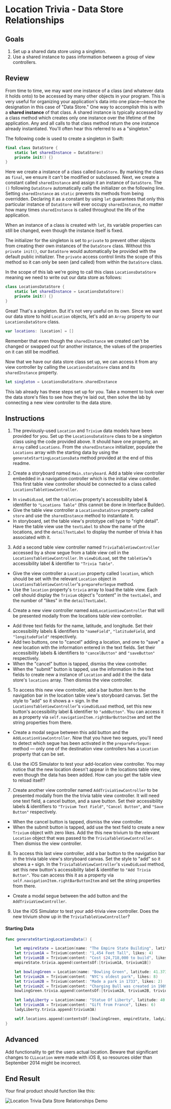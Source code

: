 # Location Trivia - Data Store Relationships

## Goals

1. Set up a shared data store using a singleton.
2. Use a shared instance to pass information between a group of view controllers.

## Review

From time to time, we may want one instance of a class (and whatever data it holds onto) to be accessed by many other objects in your program. This is very useful for organizing your application's data into one place—hence the designation in this case of "Data Store." One way to accomplish this is with a **shared instance** of that class. A shared instance is typically accessed by a class method which creates only one instance over the lifetime of the application. Any and all calls to that class method return the one instance already instantiated. You'll often hear this referred to as a "singleton."

The following code is used to create a singleton in Swift:

```swift
final class DataStore {
    static let sharedInstance = DataStore()
    private init() {}
}
```

Here we create a instance of a class called `DataStore`. By marking the class as `final`, we ensure it can't be modified or subclassed. Next, we create a constant called `sharedInstance` and assign it an instance of `DataStore`. The `()` following `DataStore` automatically calls the initializer on the following line. Setting `sharedInstance` as `static` prevents its methods from being overridden. Declaring it as a constant by using `let` guarantees that only this particular instance of `DataStore` will ever occupy `sharedInstance`, no matter how many times `sharedInstance` is called throughout the life of the application.

When an instance of a class is created with `let`, its variable properties can still be changed, even though the instance itself is fixed.

The initializer for the singleton is set to `private` to prevent other objects from creating their own instances of the `DataStore` class. Without this `private init()`, our `DataStore` would automatically be provided with the default public initializer. The `private` access control limits the scope of this method so it can only be seen (and called) from within the `DataStore` class.

In the scope of this lab we're going to call this class `LocationsDataStore` meaning we need to write out our data store as follows:

```swift
class LocationsDataStore {
    static let sharedInstance = LocationsDataStore()
    private init() {}
}
```

Great! That's a singleton. But it's not very useful on its own. Since we want our data store to hold `Location` objects, let's add an `Array` property to our `LocationsDataStore` class.

```swift
var locations: [Location] = []
```
Remember that even though the `sharedInstance` we created can't be changed or swapped out for another instance, the values of the properties on it can still be modified.

Now that we have our data store class set up, we can access it from any view controller by calling the `LocationsDataStore` class and its `sharedInstance` property.

```swift
let singleton = LocationsDataStore.sharedInstance
```

This lab already has these steps set up for you. Take a moment to look over the data store's files to see how they're laid out, then solve the lab by connecting a new view controller to the data store.

## Instructions

1. The previously-used `Location` and `Trivium` data models have been provided for you. Set up the `LocationsDataStore` class to be a singleton class using the code provided above. It should have one property, an `Array` called `Locations`. From the `sharedInstance` initializer, populate the `Locations` array with the starting data by using the `generateStartingLocationsData` method provided at the end of this readme.

2. Create a storyboard named `Main.storyboard`. Add a table view controller embedded in a navigation controller which is the initial view controller. This first table view controller should be connected to a class called `LocationsTableViewController`.
  * In `viewDidLoad`, set the `tableView` property's accessibility label & identifier to `"Locations Table"` (this cannot be done in Interface Builder).
  * Give the table view controller a `LocationsDataStore` property called `store` and use the `sharedInstance` method to instantiate it.
  * In storyboard, set the table view's prototype cell type to "right detail". Have the table view use the `textLabel` to show the name of the locations, and the `detailTextLabel` to display the number of trivia it has associated with it.

3. Add a second table view controller named `TriviaTableViewController` accessed by a show segue from a table view cell in the `LocationsTableViewController`. In `viewDidLoad`, set the `tableView`'s accessibility label & identifier to `"Trivia Table"`.
  * Give the view controller a `Location` property called `location`, which should be set with the relevant `Location` object in `LocationsTableViewController`'s `prepareForSegue` method.
  * Use the `location` property's `trivia` array to load the table view. Each cell should display the `Trivium` object's "content" in the `textLabel`, and the number of "likes" in the `detailTextLabel`.

4. Create a new view controller named `AddLocationViewController` that will be presented modally from the locations table view controller.
  * Add three text fields for the name, latitude, and longitude. Set their accessibility labels & identifiers to `"nameField"`, `"latitudeField`, and `"longitudeField"` respectively.
  * Add two buttons, one to "cancel" adding a location, and one to "save" a new location with the information entered in the text fields. Set their accessibility labels & identifiers to `"cancelButton"` and `"saveButton"` respectively.
  * When the "cancel" button is tapped, dismiss the view controller.
  * When the "submit" button is tapped, use the information in the text fields to create new a instance of `Location` and add it the the data store's `locations` array. Then dismiss the view controller.

5. To access this new view controller, add a bar button item to the navigation bar in the location table view's storyboard canvas. Set the style to "add" so it shows a `+` sign. In the `LocationsTableViewController`'s `viewDidLoad` method, set this new button's accessibility label & identifier to `"addButton"`. You can access it as a property via `self.navigationItem.rightBarButtonItem` and set the string properties from there.
  * Create a modal segue between this add button and the `AddLocationViewController`. Now that you have two segues, you'll need to detect which segue has been activated in the `prepareForSegue:` method — only one of the destination view controllers has a `Location` property that can be set.

6. Use the iOS Simulator to test your add-location view controller. You may notice that the new location doesn't appear in the locations table view, even though the data has been added. How can you get the table view to reload itself?

7. Create another view controller named `AddTriviaViewController` to be presented modally from the the trivia table view controller. It will need one text field, a cancel button, and a save button. Set their accessibility labels & identifiers to `"Trivium Text Field"`, `"Cancel Button"`, and `"Save Button"` respectively.
  * When the cancel button is tapped, dismiss the view controller.
  * When the submit button is tapped, add use the text field to create a new `Trivium` object with zero likes. Add the this new trivium to the relevant `Location` object that was passed to the `TriviaTableViewController`. Then dismiss the view controller.

8. To access this last view controller, add a bar button to the navigation bar in the trivia table view's storyboard canvas. Set the style to "add" so it shows a `+` sign. In the `TriviaTableViewController`'s `viewDidLoad` method, set this new button's accessibility label & identifier to `"Add Trivia Button"`.  You can access this it as a property via `self.navigationItem.rightBarButtonItem` and set the string properties from there.
  * Create a modal segue between the add button and the `AddTriviaViewController`.

9. Use the iOS Simulator to test your add-trivia view controller. Does the new trivium show up in the `TriviaTableViewController`?

#### Starting Data

```swift
func generateStartingLocationsData() {

    let empireState = Location(name: "The Empire State Building", latitude: 40.7484, longitude: -73.9857)
    let trivium1A = Trivium(content: "1,454 Feet Tall", likes: 4)
    let trivium1B = Trivium(content: "Cost $24,718,000 to build", likes: 2)
    empireState.trivia.append(contentsOf:[trivium1A, trivium1B])

    let bowlingGreen = Location(name: "Bowling Green", latitude: 41.3739, longitude: -83.6508)
    let trivium2A = Trivium(content: "NYC's oldest park", likes: 8)
    let trivium2B = Trivium(content: "Made a park in 1733", likes: 2)
    let trivium2C = Trivium(content: "Charging Bull was created in 1989", likes: 0)
    bowlingGreen.trivia.append(contentsOf:[trivium2A, trivium2B, trivium2C])

    let ladyLiberty = Location(name: "Statue Of Liberty", latitude: 40.6892, longitude: -74.0444)
    let trivium3A = Trivium(content: "Gift from France", likes: 6)
    ladyLiberty.trivia.append(trivium3A)

    self.locations.append(contentsOf:[bowlingGreen, empireState, ladyLiberty])
}
```

## Advanced

Add functionality to get the users actual location. Beware that significant changes to `CLLocation` were made with iOS 8, so resources older than September 2014 might be incorrect.

## End Result

Your final product should function like this:

![Location Trivia Data Store Relationships Demo](https://s3.amazonaws.com/learn-verified/swift-LocationTrivia-DataStoreRelationships-lab-Demo.gif)
